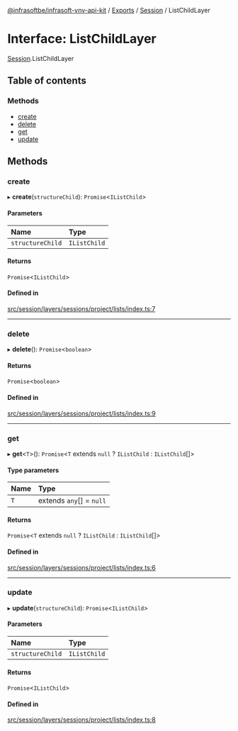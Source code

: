 [@infrasoftbe/infrasoft-vnv-api-kit](../README.md) / [Exports](../modules.md) / [Session](../modules/Session.md) / ListChildLayer

# Interface: ListChildLayer

[Session](../modules/Session.md).ListChildLayer

## Table of contents

### Methods

- [create](Session.ListChildLayer.md#create)
- [delete](Session.ListChildLayer.md#delete)
- [get](Session.ListChildLayer.md#get)
- [update](Session.ListChildLayer.md#update)

## Methods

### create

▸ **create**(`structureChild`): `Promise`\<`IListChild`\>

#### Parameters

| Name | Type |
| :------ | :------ |
| `structureChild` | `IListChild` |

#### Returns

`Promise`\<`IListChild`\>

#### Defined in

[src/session/layers/sessions/project/lists/index.ts:7](https://github.com/infrasoftbe/Infrasoft-vnv-api-kit/blob/783d42b/src/session/layers/sessions/project/lists/index.ts#L7)

___

### delete

▸ **delete**(): `Promise`\<`boolean`\>

#### Returns

`Promise`\<`boolean`\>

#### Defined in

[src/session/layers/sessions/project/lists/index.ts:9](https://github.com/infrasoftbe/Infrasoft-vnv-api-kit/blob/783d42b/src/session/layers/sessions/project/lists/index.ts#L9)

___

### get

▸ **get**\<`T`\>(): `Promise`\<`T` extends ``null`` ? `IListChild` : `IListChild`[]\>

#### Type parameters

| Name | Type |
| :------ | :------ |
| `T` | extends `any`[] = ``null`` |

#### Returns

`Promise`\<`T` extends ``null`` ? `IListChild` : `IListChild`[]\>

#### Defined in

[src/session/layers/sessions/project/lists/index.ts:6](https://github.com/infrasoftbe/Infrasoft-vnv-api-kit/blob/783d42b/src/session/layers/sessions/project/lists/index.ts#L6)

___

### update

▸ **update**(`structureChild`): `Promise`\<`IListChild`\>

#### Parameters

| Name | Type |
| :------ | :------ |
| `structureChild` | `IListChild` |

#### Returns

`Promise`\<`IListChild`\>

#### Defined in

[src/session/layers/sessions/project/lists/index.ts:8](https://github.com/infrasoftbe/Infrasoft-vnv-api-kit/blob/783d42b/src/session/layers/sessions/project/lists/index.ts#L8)
